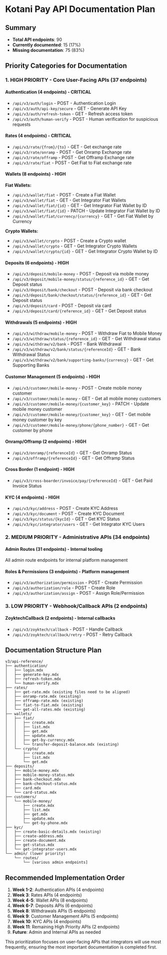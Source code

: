 # Kotani Pay API Documentation Plan

## Summary
- **Total API endpoints**: 90
- **Currently documented**: 15 (17%)
- **Missing documentation**: 75 (83%)

## Priority Categories for Documentation

### 1. HIGH PRIORITY - Core User-Facing APIs (37 endpoints)

#### Authentication (4 endpoints) - CRITICAL
- `/api/v3/auth/login` - POST - Authentication Login
- `/api/v3/auth/api-key/secure` - GET - Generate API Key
- `/api/v3/auth/refresh-token` - GET - Refresh access token
- `/api/v3/auth/human-verify` - POST - Human verification for suspicious requests

#### Rates (4 endpoints) - CRITICAL
- `/api/v3/rate/{from}/{to}` - GET - Get exchange rate
- `/api/v3/rate/onramp` - POST - Get Onramp Exchange rate
- `/api/v3/rate/offramp` - POST - Get Offramp Exchange rate
- `/api/v3/rate/fiat` - POST - Get Fiat to Fiat exchange rate

#### Wallets (8 endpoints) - HIGH
**Fiat Wallets:**
- `/api/v3/wallet/fiat` - POST - Create a Fiat Wallet
- `/api/v3/wallet/fiat` - GET - Get Integrator Fiat Wallets
- `/api/v3/wallet/fiat/{id}` - GET - Get Integrator Fiat Wallet by ID
- `/api/v3/wallet/fiat/{id}` - PATCH - Update Integrator Fiat Wallet by ID
- `/api/v3/wallet/fiat/currency/{currency}` - GET - Get Fiat Wallet by Currency

**Crypto Wallets:**
- `/api/v3/wallet/crypto` - POST - Create a Crypto wallet
- `/api/v3/wallet/crypto` - GET - Get Integrator Crypto Wallets
- `/api/v3/wallet/crypto/{id}` - GET - Get Integrator Crypto Wallet by ID

#### Deposits (6 endpoints) - HIGH
- `/api/v3/deposit/mobile-money` - POST - Deposit via mobile money
- `/api/v3/deposit/mobile-money/status/{reference_id}` - GET - Get Deposit status
- `/api/v3/deposit/bank/checkout` - POST - Deposit via bank checkout
- `/api/v3/deposit/bank/checkout/status/{reference_id}` - GET - Get Deposit status
- `/api/v3/deposit/card` - POST - Deposit via card
- `/api/v3/deposit/card/{reference_id}` - GET - Get Deposit status

#### Withdrawals (5 endpoints) - HIGH
- `/api/v3/withdraw/mobile-money` - POST - Withdraw Fiat to Mobile Money
- `/api/v3/withdraw/status/{reference_id}` - GET - Get Withdrawal status
- `/api/v3/withdraw/v2/bank` - POST - Bank Withdrawal
- `/api/v3/withdraw/v2/bank/status/{referenceId}` - GET - Bank Withdrawal Status
- `/api/v3/withdraw/v2/bank/supporting-banks/{currency}` - GET - Get Supporting Banks

#### Customer Management (5 endpoints) - HIGH
- `/api/v3/customer/mobile-money` - POST - Create mobile money customer
- `/api/v3/customer/mobile-money` - GET - Get all mobile money customers
- `/api/v3/customer/mobile-money/{customer_key}` - PATCH - Update mobile money customer
- `/api/v3/customer/mobile-money/{customer_key}` - GET - Get mobile money customer by key
- `/api/v3/customer/mobile-money/phone/{phone_number}` - GET - Get customer by phone

#### Onramp/Offramp (2 endpoints) - HIGH
- `/api/v3/onramp/{referenceId}` - GET - Get Onramp Status
- `/api/v3/offramp/{referenceId}` - GET - Get Offramp Status

#### Cross Border (1 endpoint) - HIGH
- `/api/v3/cross-boarder/invoice/pay/{referenceId}` - GET - Get Paid Invoice Status

#### KYC (4 endpoints) - HIGH
- `/api/v3/kyc/address` - POST - Create KYC Address
- `/api/v3/kyc/document` - POST - Create KYC Document
- `/api/v3/kyc/status/{kycId}` - GET - Get KYC Status
- `/api/v3/kyc/integrator/users` - GET - Get Integrator KYC Users

### 2. MEDIUM PRIORITY - Administrative APIs (34 endpoints)

#### Admin Routes (31 endpoints) - Internal tooling
All admin route endpoints for internal platform management

#### Roles & Permissions (3 endpoints) - Platform management
- `/api/v3/authorization/permission` - POST - Create Permission
- `/api/v3/authorization/role` - POST - Create Role
- `/api/v3/authorization/assign` - POST - Assign Role/Permission

### 3. LOW PRIORITY - Webhook/Callback APIs (2 endpoints)

#### ZoyktechCallback (2 endpoints) - Internal callbacks
- `/api/v3/zoyktech/callback` - POST - Handle Callback
- `/api/v3/zoyktech/callback/retry` - POST - Retry Callback

## Documentation Structure Plan

```
v3/api-reference/
├── authentication/
│   ├── login.mdx
│   ├── generate-key.mdx
│   ├── refresh-token.mdx
│   └── human-verify.mdx
├── rates/
│   ├── get-rate.mdx (existing files need to be aligned)
│   ├── onramp-rate.mdx (existing)
│   ├── offramp-rate.mdx (existing)
│   ├── fiat-to-fiat.mdx (existing)
│   └── get-all-rates.mdx (existing)
├── wallets/
│   ├── fiat/
│   │   ├── create.mdx
│   │   ├── list.mdx
│   │   ├── get.mdx
│   │   ├── update.mdx
│   │   ├── get-by-currency.mdx
│   │   └── transfer-deposit-balance.mdx (existing)
│   └── crypto/
│       ├── create.mdx
│       ├── list.mdx
│       └── get.mdx
├── deposits/
│   ├── mobile-money.mdx
│   ├── mobile-money-status.mdx
│   ├── bank-checkout.mdx
│   ├── bank-checkout-status.mdx
│   ├── card.mdx
│   └── card-status.mdx
├── customers/
│   └── mobile-money/
│       ├── create.mdx
│       ├── list.mdx
│       ├── get.mdx
│       ├── update.mdx
│       └── get-by-phone.mdx
├── kyc/
│   ├── create-basic-details.mdx (existing)
│   ├── create-address.mdx
│   ├── create-document.mdx
│   ├── get-status.mdx
│   └── get-integrator-users.mdx
└── admin/ (lower priority)
    └── routes/
        └── [various admin endpoints]
```

## Recommended Implementation Order

1. **Week 1-2**: Authentication APIs (4 endpoints)
2. **Week 3**: Rates APIs (4 endpoints) 
3. **Week 4-5**: Wallet APIs (8 endpoints)
4. **Week 6-7**: Deposits APIs (6 endpoints)
5. **Week 8**: Withdrawals APIs (5 endpoints)
6. **Week 9**: Customer Management APIs (5 endpoints)
7. **Week 10**: KYC APIs (4 endpoints)
8. **Week 11**: Remaining High Priority APIs (2 endpoints)
9. **Future**: Admin and Internal APIs as needed

This prioritization focuses on user-facing APIs that integrators will use most frequently, ensuring the most important documentation is completed first.